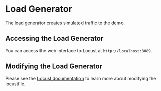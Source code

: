# Load Generator

The load generator creates simulated traffic to the demo.

## Accessing the Load Generator

You can access the web interface to Locust at `http://localhost:8089`.

## Modifying the Load Generator

Please see the [Locust
documentation](https://docs.locust.io/en/2.16.0/writing-a-locustfile.html) to
learn more about modifying the locustfile.
